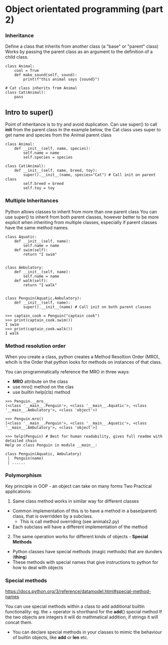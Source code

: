 # Object orientated programming (part 2)

### Inheritance

Define a class that inherits from another class (a "base" or "parent" class)
Works by passing the parent class as an argument to the definition of a child class.

```
class Animal:
	cool = True
	def make_sound(self, sound):
		print(f"this animal says {sound}")

# Cat class inherits from Animal
class Cat(Animal):
	pass
```

## Intro to super()  
Point of inheritance is to try and avoid duplication.
Can use super() to call __init__ from the parent class
In the example below, the Cat class uses super to get name and species from the Animal parent class

```
class Animal:
	def __init__(self, name, species):
		self.name = name
		self.species = species

class Cat(Animal):
	def __init__(self, name, breed, toy):
		super().__init__(name, species="Cat") # Call init on parent class
		self.breed = breed
		self.toy = toy
```

### Multiple Inheritances
Python allows classes to inherit from more than one parent class
You can use super() to inherit from both parent classes, however better to be more explicit when inheriting from
multiple classes, especially if parent classes have the same method names.

```
class Aquatic:
    def __init__(self, name):
        self.name = name
    def swim(self):
        return "I swim"


class Ambulatory:
    def __init__(self, name):
        self.name = name
    def walk(self):
        return "I walk"


class Penguin(Aquatic,Ambulatory):
    def __init__(self, name):
        super().__init__(name) # Call init on both parent classes

>>> captain_cook = Penguin("captain cook")
>>> print(captain_cook.swim())
I swim
>>> print(captain_cook.walk())
I walk
```

### Method resolution order
When you create a class, python creates a Method Resoltion Order (MRO),
whcih is the Order that python looks for methods on instances of that class.

You can programmatically reference the MRO in three ways:
- __MRO__ attribute on the class
- use mro() method on the clas
- use builtin help(cls) method

```
>>> Penguin.__mro__
(<class '__main__.Penguin'>, <class '__main__.Aquatic'>, <class '__main__.Ambulatory'>, <class 'object'>)

>>> Penguin.mro()
[<class '__main__.Penguin'>, <class '__main__.Aquatic'>, <class '__main__.Ambulatory'>, <class 'object'>]

>>> help(Penguin) # Best for human readability, gives full readme with detailed chain
Help on class Penguin in module __main__:

class Penguin(Aquatic, Ambulatory)
 |  Penguin(name)
 | ......
```


### Polymorphism

Key principle in OOP - an object can take on many forms
Two Practical applications:
1. Same class method works in similar way for different classes
  - Common implementation of this is to have a method in a base(parent) class, that is overridden by a subclass.
    - This is call method overriding (see animals2.py)
  - Each subclass will have a different implementation of the method
2. The same operation works for different kinds of objects - **Special Methods**
  - Python classes have special methods (magic methods) that are dunders (__thing__)
  - These methods with special names that give instructions to python for how to deal with objects

### Special methods
https://docs.python.org/3/reference/datamodel.html#special-method-names

You can use special methods within a class to add additional builtin functionality:
eg. the + operator is shorthand for the __add__() special method
If the two objects are integers it will do mathmatical addition, if strings it will concat them.
  - You can declare special methods in your classes to mimic the behaviour of builtin objects, like __add__ or __len__ etc.

   
